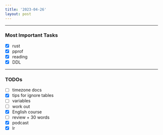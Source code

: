 ```yaml
---
title: '2023-04-26'
layout: post
---
```


---

### Most Important Tasks

- [x] rust
- [x] pprof
- [x] reading
- [x] DDL

---

### TODOs

- [ ] timezone docs
- [x] tips for ignore tables
- [ ] variables
- [ ] work out
- [x] English course
- [ ] review + 30 words
- [x] podcast
- [x] lr
